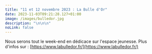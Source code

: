 ```yaml
---
title: "11 et 12 novembre 2023 : La Bulle d'Or"
date: 2023-11-03T09:21:28.127+01:00
image: /images/bulledor.jpg
description: "\n\n\n"
noLink: false
---
```

Nous serons tout le week-end en dédicace sur l'espace jeunesse. Plus d'infos sur : [https://www.labulledor.fr/](https://www.labulledor.fr/)
